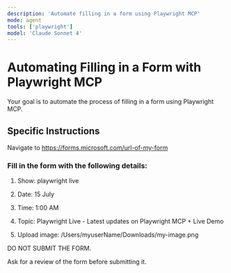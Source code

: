 ```yaml
---
description: 'Automate filling in a form using Playwright MCP'
mode: agent
tools: ['playwright']
model: 'Claude Sonnet 4'
---
```


# Automating Filling in a Form with Playwright MCP

Your goal is to automate the process of filling in a form using Playwright MCP.

## Specific Instructions

Navigate to https://forms.microsoft.com/url-of-my-form

### Fill in the form with the following details:

1. Show: playwright live

2. Date: 15 July

3. Time: 1:00 AM

4. Topic: Playwright Live - Latest updates on Playwright MCP + Live Demo

5. Upload image: /Users/myuserName/Downloads/my-image.png

DO NOT SUBMIT THE FORM.

Ask for a review of the form before submitting it.
